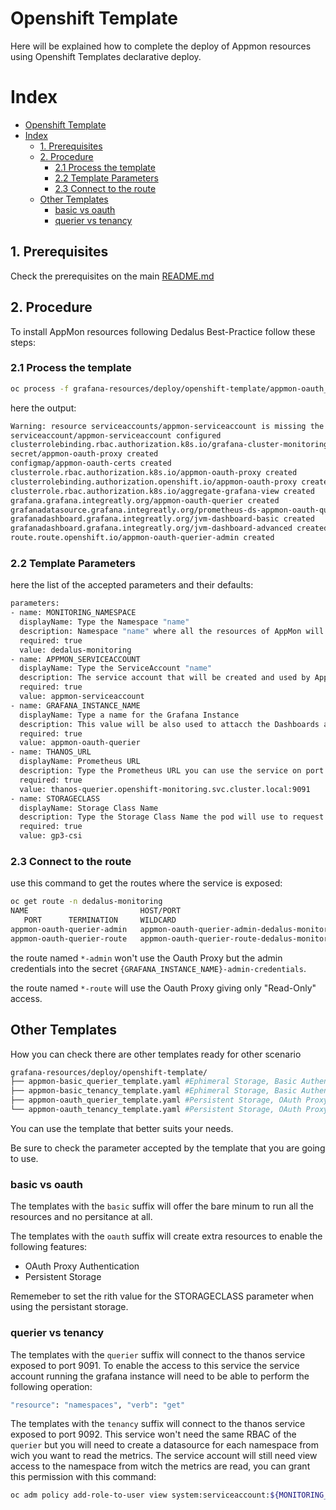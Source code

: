# Openshift Template

Here will be explained how to complete the deploy of Appmon resources using Openshift Templates declarative deploy.

# Index

- [Openshift Template](#openshift-template)
- [Index](#index)
  - [1. Prerequisites](#1-prerequisites)
  - [2. Procedure](#2-procedure)
    - [2.1 Process the template](#21-process-the-template)
    - [2.2 Template Parameters](#22-template-parameters)
    - [2.3 Connect to the route](#23-connect-to-the-route)
  - [Other Templates](#other-templates)
    - [basic vs oauth](#basic-vs-oauth)
    - [querier vs tenancy](#querier-vs-tenancy)

## 1. Prerequisites

Check the prerequisites on the main [README.md](/README.md)

## 2. Procedure

To install AppMon resources following Dedalus Best-Practice follow these steps:

### 2.1 Process the template

```bash
oc process -f grafana-resources/deploy/openshift-template/appmon-oauth_querier_template.yaml | oc apply -f -
```

here the output:

```bash
Warning: resource serviceaccounts/appmon-serviceaccount is missing the kubectl.kubernetes.io/last-applied-configuration annotation which is required by oc apply. oc apply should only be used on resources created declaratively by either oc create --save-config or oc apply. The missing annotation will be patched automatically.
serviceaccount/appmon-serviceaccount configured
clusterrolebinding.rbac.authorization.k8s.io/grafana-cluster-monitoring-view-binding created
secret/appmon-oauth-proxy created
configmap/appmon-oauth-certs created
clusterrole.rbac.authorization.k8s.io/appmon-oauth-proxy created
clusterrolebinding.authorization.openshift.io/appmon-oauth-proxy created
clusterrole.rbac.authorization.k8s.io/aggregate-grafana-view created
grafana.grafana.integreatly.org/appmon-oauth-querier created
grafanadatasource.grafana.integreatly.org/prometheus-ds-appmon-oauth-querier created
grafanadashboard.grafana.integreatly.org/jvm-dashboard-basic created
grafanadashboard.grafana.integreatly.org/jvm-dashboard-advanced created
route.route.openshift.io/appmon-oauth-querier-admin created
```

### 2.2 Template Parameters

here the list of the accepted parameters and their defaults:

```bash
parameters:
- name: MONITORING_NAMESPACE
  displayName: Type the Namespace "name"
  description: Namespace "name" where all the resources of AppMon will be deployed
  required: true
  value: dedalus-monitoring
- name: APPMON_SERVICEACCOUNT
  displayName: Type the ServiceAccount "name"
  description: The service account that will be created and used by AppMon resources
  required: true
  value: appmon-serviceaccount
- name: GRAFANA_INSTANCE_NAME
  displayName: Type a name for the Grafana Instance
  description: This value will be also used to attacch the Dashboards and Datasources created by this template to the instance
  required: true
  value: appmon-oauth-querier
- name: THANOS_URL
  displayName: Prometheus URL
  description: Type the Prometheus URL you can use the service on port 9091 or 9092
  required: true
  value: thanos-querier.openshift-monitoring.svc.cluster.local:9091
- name: STORAGECLASS
  displayName: Storage Class Name
  description: Type the Storage Class Name the pod will use to request PVC
  required: true
  value: gp3-csi
```

### 2.3 Connect to the route

use this command to get the routes where the service is exposed:

```bash
oc get route -n dedalus-monitoring
NAME                         HOST/PORT                                                                                   PATH   SERVICES
   PORT      TERMINATION     WILDCARD
appmon-oauth-querier-admin   appmon-oauth-querier-admin-dedalus-monitoring.apps.rubber-cluster.rubberworld.dedalus.aws          appmon-oauth-querier-service   grafana   edge/Redirect   None
appmon-oauth-querier-route   appmon-oauth-querier-route-dedalus-monitoring.apps.rubber-cluster.rubberworld.dedalus.aws          appmon-oauth-querier-service   https     reencrypt       None

```

the route named `*-admin` won't use the Oauth Proxy but the admin credentials into the secret `{GRAFANA_INSTANCE_NAME}-admin-credentials`.

the route named `*-route` will use the Oauth Proxy giving only "Read-Only" access.

## Other Templates

How you can check there are other templates ready for other scenario

```bash
grafana-resources/deploy/openshift-template/
├── appmon-basic_querier_template.yaml #Ephimeral Storage, Basic Authentication, Thanos Querier Datasource
├── appmon-basic_tenancy_template.yaml #Ephimeral Storage, Basic Authentication, Thanos Tenancy Datasource
├── appmon-oauth_querier_template.yaml #Persistent Storage, OAuth Proxy Authentication, Thanos Querier Datasource (Dedalus Best-Practice)
└── appmon-oauth_tenancy_template.yaml #Persistent Storage, OAuth Proxy Authentication, Thanos Tenancy Datasource

```

You can use the template that better suits your needs.

Be sure to check the parameter accepted by the template that you are going to use.

### basic vs oauth

The templates with the `basic` suffix will offer the bare minum to run all the resources and no persitance at all.

The templates with the `oauth` suffix will create extra resources to enable the following features:

* OAuth Proxy Authentication
* Persistent Storage

Rememeber to set the rith value for the STORAGECLASS parameter when using the persistant storage.

### querier vs tenancy

The templates with the `querier` suffix will connect to the thanos service exposed to port 9091.
To enable the access to this service the service account running the grafana instance will need to be able to perform the following operation:
```bash
"resource": "namespaces", "verb": "get"
```

The templates with the `tenancy` suffix will connect to the thanos service exposed to port 9092.
This service won't need the same RBAC of the `querier` but you will need to create a datasource for each namespace from wich you want to read the metrics.
The service account will still need view access to the namespace from witch the metrics are read, you can grant this permission with this command:

```bash
oc adm policy add-role-to-user view system:serviceaccount:${MONITORING_NAMESPACE}:appmon-serviceaccount -n ${TARGET_NAMESPACE}
```
